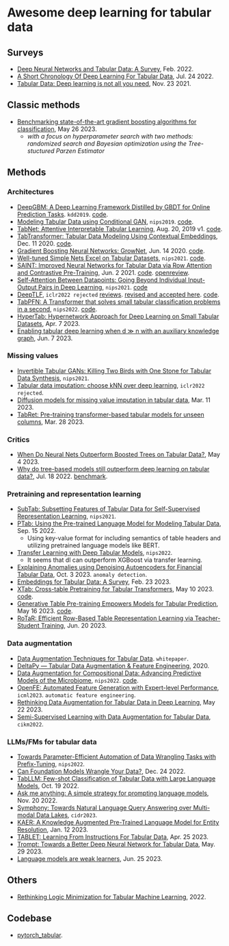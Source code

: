 
# Awesome deep learning for tabular data

## Surveys

- [Deep Neural Networks and Tabular Data: A Survey](https://ieeexplore.ieee.org/stamp/stamp.jsp?arnumber=9998482), Feb. 2022.
- [A Short Chronology Of Deep Learning For Tabular Data](https://sebastianraschka.com/blog/2022/deep-learning-for-tabular-data.html), Jul. 24 2022.
- [Tabular Data: Deep learning is not all you need](https://arxiv.org/pdf/2106.03253.pdf), Nov. 23 2021.

## Classic methods

- [Benchmarking state-of-the-art gradient boosting algorithms for classification](https://arxiv.org/pdf/2305.17094.pdf), May 26 2023.
  - _with a focus on hyperparameter search with two methods: randomized search and Bayesian optimization using the Tree-stuctured Parzen Estimator_

## Methods

### Architectures

- [DeepGBM: A Deep Learning Framework Distilled by GBDT for Online Prediction Tasks](https://www.microsoft.com/en-us/research/uploads/prod/2019/08/deepgbm_kdd2019__CR_.pdf). `kdd2019`. [code](https://github.com/motefly/DeepGBM/tree/master).
- [Modeling Tabular Data using Conditional GAN](https://proceedings.neurips.cc/paper/2019/file/254ed7d2de3b23ab10936522dd547b78-Paper.pdf), `nips2019`. [code](https://github.com/sdv-dev/CTGAN).
- [TabNet: Attentive Interpretable Tabular Learning](https://arxiv.org/abs/1908.07442), Aug. 20, 2019 v1. [code](https://github.com/dreamquark-ai/tabnet).
- [TabTransformer: Tabular Data Modeling Using Contextual Embeddings](https://arxiv.org/pdf/2012.06678.pdf), Dec. 11 2020. [code](https://github.com/lucidrains/tab-transformer-PyTorch).
- [Gradient Boosting Neural Networks: GrowNet](https://arxiv.org/pdf/2002.07971.pdf), Jun. 14 2020. [code](https://github.com/sbadirli/GrowNet/tree/master).
- [Well-tuned Simple Nets Excel on Tabular Datasets](https://proceedings.neurips.cc/paper/2021/file/c902b497eb972281fb5b4e206db38ee6-Paper.pdf), `nips2021`. [code](https://github.com/releaunifreiburg/WellTunedSimpleNets).
- [SAINT: Improved Neural Networks for Tabular Data via Row Attention and Contrastive Pre-Training](https://arxiv.org/pdf/2106.01342.pdf), Jun. 2 2021. [code](https://github.com/somepago/saintv). [openreview](https://openreview.net/forum?id=nL2lDlsrZU).
- [Self-Attention Between Datapoints: Going Beyond Individual Input-Output Pairs in Deep Learning](https://proceedings.neurips.cc/paper/2021/file/f1507aba9fc82ffa7cc7373c58f8a613-Paper.pdf), `nips2021`. [code]()
- [DeepTLF](https://openreview.net/pdf?id=PaQhL90tLmX), `iclr2022 rejected` [reviews](https://openreview.net/forum?id=PaQhL90tLmX). [revised and accepted here](https://link.springer.com/article/10.1007/s41060-022-00350-z). [code](https://github.com/unnir/DeepTLF).
- [TabPFN: A Transformer that solves small tabular classification problems in a second](https://table-representation-learning.github.io/assets/papers/tabpfn_a_transformer_that_solv.pdf), `nips2022`. [code](https://huggingface.co/spaces/TabPFN/TabPFN).
- [HyperTab: Hypernetwork Approach for Deep Learning on Small Tabular Datasets](https://arxiv.org/pdf/2304.03543.pdf), Apr. 7 2023.
- [Enabling tabular deep learning when d ≫ n with an auxiliary knowledge graph](https://arxiv.org/pdf/2306.04766.pdf), Jun. 7 2023.

### Missing values

- [Invertible Tabular GANs: Killing Two Birds with One Stone for Tabular Data Synthesis](https://proceedings.neurips.cc/paper/2021/file/22456f4b545572855c766df5eefc9832-Paper.pdf), `nips2021`.
- [Tabular data imputation: choose kNN over deep learning](https://openreview.net/pdf?id=_MRiKN8-sw), `iclr2022 rejected`.
- [Diffusion models for missing value imputation in tabular data](https://arxiv.org/pdf/2210.17128.pdf), Mar. 11 2023.
- [TabRet: Pre-training transformer-based tabular models for unseen columns](https://arxiv.org/pdf/2303.15747.pdf), Mar. 28 2023.

### Critics

- [When Do Neural Nets Outperform Boosted Trees on Tabular Data?](https://arxiv.org/pdf/2305.02997.pdf), May 4 2023.
- [Why do tree-based models still outperform deep learning on tabular data?](https://arxiv.org/pdf/2207.08815.pdf), Jul. 18 2022. [benchmark](https://github.com/LeoGrin/tabular-benchmark).

### Pretraining and representation learning

- [SubTab: Subsetting Features of Tabular Data for Self-Supervised Representation Learning](https://proceedings.neurips.cc/paper/2021/file/9c8661befae6dbcd08304dbf4dcaf0db-Paper.pdf), `nips2021`.
- [PTab: Using the Pre-trained Language Model for Modeling Tabular Data](https://arxiv.org/pdf/2209.08060.pdf), Sep. 15 2022.
  - Using key-value format for including semantics of table headers and utilizing pretrained language models like BERT.
- [Transfer Learning with Deep Tabular Models](https://table-representation-learning.github.io/assets/papers/transfer_learning_with_deep_ta.pdf), `nips2022`.
  - It seems that dl can outperform XGBoost via transfer learning.
- [Explaining Anomalies using Denoising Autoencoders for Financial Tabular Data](https://arxiv.org/pdf/2209.10658.pdf), Oct. 3 2023. `anomaly detection`.
- [Embeddings for Tabular Data: A Survey](https://arxiv.org/pdf/2302.11777.pdf), Feb. 23 2023.
- [XTab: Cross-table Pretraining for Tabular Transformers](https://arxiv.org/pdf/2305.06090.pdf), May 10 2023. [code](https://github.com/BingzhaoZhu/XTab).
- [Generative Table Pre-training Empowers Models for Tabular Prediction](https://arxiv.org/pdf/2305.09696.pdf), May 16 2023. [code](https://github.com/ZhangTP1996/TapTap).
- [RoTaR: Efficient Row-Based Table Representation Learning via Teacher-Student Training](https://arxiv.org/pdf/2306.11696.pdf), Jun. 20 2023.

### Data augmentation

- [Data Augmentation Techniques for Tabular Data](https://www.mphasis.com/content/dam/mphasis-com/global/en/home/innovation/next-lab/Mphasis_Data-Augmentation-for-Tabular-Data_Whitepaper.pdf). `whitepaper`.
- [DeltaPy⁠⁠ — Tabular Data Augmentation & Feature Engineering](https://github.com/firmai/deltapy/tree/master), 2020.
- [Data Augmentation for Compositional Data: Advancing Predictive Models of the Microbiome](https://proceedings.neurips.cc/paper_files/paper/2022/file/81a28be483155f802ddef448d6fc4b57-Paper-Conference.pdf), `nips2022`. [code](https://github.com/cunningham-lab/AugCoDa).
- [OpenFE: Automated Feature Generation with Expert-level Performance](https://openreview.net/attachment?id=1H1irbEaGV&name=pdf), `icml2023`. `automatic feature engineering`.
- [Rethinking Data Augmentation for Tabular Data in Deep Learning](https://arxiv.org/pdf/2305.10308.pdf), May 22 2023.
- [Semi-Supervised Learning with Data Augmentation for Tabular Data](https://web.archive.org/web/20221021061539id_/https://dl.acm.org/doi/pdf/10.1145/3511808.3557699), `cikm2022`.

### LLMs/FMs for tabular data

- [Towards Parameter-Efficient Automation of Data Wrangling Tasks with Prefix-Tuning](https://openreview.net/pdf?id=8kyYJs2YkFH), `nips2022`.
- [Can Foundation Models Wrangle Your Data?](https://arxiv.org/pdf/2205.09911.pdf), Dec. 24 2022.
- [TabLLM: Few-shot Classification of Tabular Data with Large Language Models](https://arxiv.org/pdf/2210.10723.pdf), Oct. 19 2022.
- [Ask me anything: A simple strategy for prompting language models](https://arxiv.org/pdf/2210.02441.pdf), Nov. 20 2022.
- [Symphony: Towards Natural Language Query Answering over Multi-modal Data Lakes](https://www2.cs.arizona.edu/~caolei/papers/SYMPHONY.pdf), `cidr2023`.
- [KAER: A Knowledge Augmented Pre-Trained Language Model for Entity Resolution](https://arxiv.org/pdf/2301.04770.pdf), Jan. 12 2023.
- [TABLET: Learning From Instructions For Tabular Data](https://arxiv.org/pdf/2304.13188.pdf), Apr. 25 2023.
- [Trompt: Towards a Better Deep Neural Network for Tabular Data](https://arxiv.org/pdf/2305.18446.pdf), May. 29 2023.
- [Language models are weak learners](https://arxiv.org/pdf/2306.14101.pdf), Jun. 25 2023.

## Others

- [Rethinking Logic Minimization for Tabular Machine Learning](https://ieeexplore.ieee.org/stamp/stamp.jsp?tp=&arnumber=9964348), 2022.

## Codebase

- [pytorch_tabular](https://github.com/manujosephv/pytorch_tabular).




